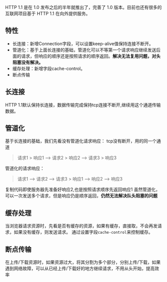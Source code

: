 HTTP 1.1 是在 1.0 发布之后的半年就推出了，完善了 1.0 版本。目前也还有很多的互联网项目基于 HTTP 1.1 在向外提供服务。
## 特性
- 长连接：新增Connection字段，可以设置keep-alive值保持连接不断开。
- 管道化：基于上面长连接的基础，管道化可以不等第一个请求响应继续发送后面的请求，但响应的顺序还是按照请求的顺序返回。**解决无法复用问题，对头阻塞没有解决。**
- 缓存处理：新增字段cache-control。
- 断点传输

## 长连接
HTTP 1.1默认保持长连接，数据传输完成保持tcp连接不断开,继续用这个通道传输数据。
## 管道化
基于长连接的基础，我们先看没有管道化请求响应：
tcp没有断开，用的同一个通道
>请求1 > 响应1 --> 请求2 > 响应2 --> 请求3 > 响应3

管道化的请求响应：
>请求1 --> 请求2 --> 请求3 > 响应1 --> 响应2 --> 响应3

复制代码即使服务器先准备好响应2,也是按照请求顺序先返回响应1
虽然管道化，可以一次发送多个请求，但是响应仍是顺序返回，**仍然无法解决队头阻塞的问题**

## 缓存处理
当浏览器请求资源时，先看是否有缓存的资源，如果有缓存，直接取，不会再发请求，如果没有缓存，则发送请求。
通过设置字段`cache-control`来控制缓存。

## 断点传输
在上传/下载资源时，如果资源过大，将其分割为多个部分，分别上传/下载，如果遇到网络故障，可以从已经上传/下载好的地方继续请求，不用从头开始，提高效率